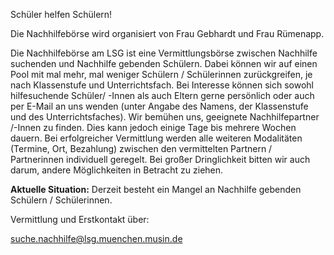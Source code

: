 Schüler helfen Schülern!

Die Nachhilfebörse wird organisiert von Frau Gebhardt und Frau Rümenapp.

Die Nachhilfebörse am LSG ist eine Vermittlungsbörse zwischen Nachhilfe suchenden und Nachhilfe gebenden Schülern. Dabei können wir auf einen Pool mit mal mehr, mal weniger Schülern / Schülerinnen zurückgreifen, je nach Klassenstufe und Unterrichtsfach. Bei Interesse können sich sowohl hilfesuchende Schüler/ -Innen als auch Eltern gerne persönlich oder auch per E-Mail an uns wenden (unter Angabe des Namens, der Klassenstufe und des Unterrichtsfaches). Wir bemühen uns, geeignete Nachhilfepartner /-Innen zu finden. Dies kann jedoch einige Tage bis mehrere Wochen dauern. Bei erfolgreicher Vermittlung werden alle weiteren Modalitäten (Termine, Ort, Bezahlung) zwischen den vermittelten Partnern / Partnerinnen individuell geregelt. Bei großer Dringlichkeit bitten wir auch darum, andere Möglichkeiten in Betracht zu ziehen.

**Aktuelle Situation:** Derzeit besteht ein Mangel an Nachhilfe gebenden Schülern / Schülerinnen.

Vermittlung und Erstkontakt über:

[suche.nachhilfe@lsg.muenchen.musin.de](mailto:suche.nachhilfe@lsg.muenchen.musin.de)
